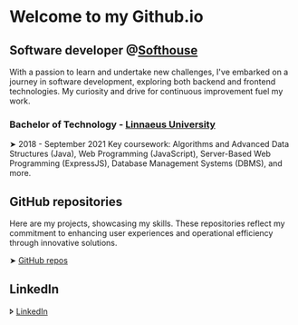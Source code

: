 # Welcome to my Github.io

## Software developer @[Softhouse](www.softhouse.se)

With a passion to learn and undertake new challenges, I've embarked on a journey in software development, exploring both backend and frontend technologies. My curiosity and drive for continuous improvement fuel my work.

### Bachelor of Technology - [Linnaeus University](https://lnu.se)

&#10148; 2018 - September 2021
Key coursework: Algorithms and Advanced Data Structures (Java), Web Programming (JavaScript), Server-Based Web Programming (ExpressJS), Database Management Systems (DBMS), and more.

## GitHub repositories

Here are my projects, showcasing my skills. These repositories reflect my commitment to enhancing user experiences and operational efficiency through innovative solutions.

&#10148; [GitHub repos]([https://github.com/rqkohistani/Nodejs-REST-APIs-part-three-USING-PRISMA](https://github.com/rqkohistani))

<!--
&#10148; **Lorem Ipsum** is simply dummy text of the printing and typesetting industry.

&#10148; **Lorem Ipsum** is simply dummy text of the printing and typesetting industry.

##  Frontend
&#10148; [Coming soon template](https://comingtemplate.netlify.app/)

&#10148; [unicode table](https://unicode-table.com/en/27A4/) (2021) Lorem Ipsum is simply dummy text of the printing and typesetting industry.

&#10148; [lorem](https://www.lipsum.com/)
-->


## LinkedIn

&#129174; [LinkedIn](https://www.linkedin.com/in/rashed-qazizada-1b64b68a/)

<!--&#129174; [Github](github.com/rqkohistani) -->
